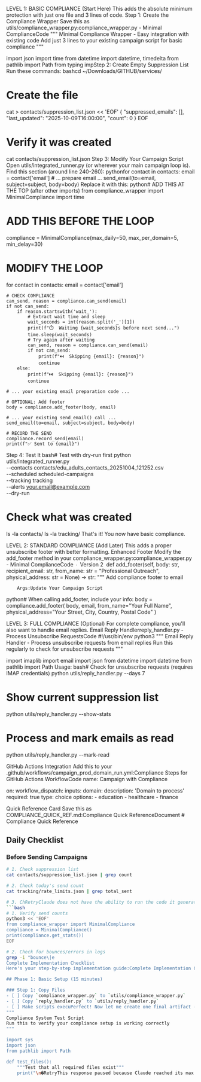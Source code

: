 LEVEL 1: BASIC COMPLIANCE (Start Here)
This adds the absolute minimum protection with just one file and 3 lines of code.
Step 1: Create the Compliance Wrapper
Save this as utils/compliance_wrapper.py:compliance_wrapper.py - Minimal ComplianceCode """
Minimal Compliance Wrapper - Easy integration with existing code
Add just 3 lines to your existing campaign script for basic compliance
"""

import json
import time
from datetime import datetime, timedelta
from pathlib import Path
from typing impStep 2: Create Empty Suppression List
Run these commands:
bashcd ~/Downloads/GITHUB/services/

# Create the file
cat > contacts/suppression_list.json << 'EOF'
{
  "suppressed_emails": [],
  "last_updated": "2025-10-09T16:00:00",
  "count": 0
}
EOF

# Verify it was created
cat contacts/suppression_list.json
Step 3: Modify Your Campaign Script
Open utils/integrated_runner.py (or wherever your main campaign loop is).
Find this section (around line 240-260):
pythonfor contact in contacts:
    email = contact['email']
    # ... prepare email ...
    send_email(to=email, subject=subject, body=body)
Replace it with this:
python# ADD THIS AT THE TOP (after other imports)
from compliance_wrapper import MinimalCompliance
import time

# ADD THIS BEFORE THE LOOP
compliance = MinimalCompliance(max_daily=50, max_per_domain=5, min_delay=30)

# MODIFY THE LOOP
for contact in contacts:
    email = contact['email']
    
    # CHECK COMPLIANCE
    can_send, reason = compliance.can_send(email)
    if not can_send:
        if reason.startswith('wait_'):
            # Extract wait time and sleep
            wait_seconds = int(reason.split('_')[1])
            print(f"⏱️  Waiting {wait_seconds}s before next send...")
            time.sleep(wait_seconds)
            # Try again after waiting
            can_send, reason = compliance.can_send(email)
            if not can_send:
                print(f"⏭️  Skipping {email}: {reason}")
                continue
        else:
            print(f"⏭️  Skipping {email}: {reason}")
            continue
    
    # ... your existing email preparation code ...
    
    # OPTIONAL: Add footer
    body = compliance.add_footer(body, email)
    
    # ... your existing send_email() call ...
    send_email(to=email, subject=subject, body=body)
    
    # RECORD THE SEND
    compliance.record_send(email)
    print(f"✅ Sent to {email}")
Step 4: Test It
bash# Test with dry-run first
python utils/integrated_runner.py \
  --contacts contacts/edu_adults_contacts_20251004_121252.csv \
  --scheduled scheduled-campaigns \
  --tracking tracking \
  --alerts your.email@example.com \
  --dry-run

# Check what was created
ls -la contacts/
ls -la tracking/
That's it! You now have basic compliance.

LEVEL 2: STANDARD COMPLIANCE (Add Later)
This adds a proper unsubscribe footer with better formatting.
Enhanced Footer
Modify the add_footer method in your compliance_wrapper.py:compliance_wrapper.py - Minimal ComplianceCode ∙ Version 2     def add_footer(self, body: str, recipient_email: str, 
                   from_name: str = "Professional Outreach",
                   physical_address: str = None) -> str:
        """
        Add compliance footer to email
        
        Args:Update Your Campaign Script
python# When calling add_footer, include your info:
body = compliance.add_footer(
    body, 
    email,
    from_name="Your Full Name",
    physical_address="Your Street, City, Country, Postal Code"
)

LEVEL 3: FULL COMPLIANCE (Optional)
For complete compliance, you'll also want to handle email replies.
Email Reply Handlerreply_handler.py - Process Unsubscribe RequestsCode #!/usr/bin/env python3
"""
Email Reply Handler - Process unsubscribe requests from email replies
Run this regularly to check for unsubscribe requests
"""

import imaplib
import email
import json
from datetime import datetime
from pathlib import Path
Usage:
bash# Check for unsubscribe requests (requires IMAP credentials)
python utils/reply_handler.py --days 7

# Show current suppression list
python utils/reply_handler.py --show-stats

# Process and mark emails as read
python utils/reply_handler.py --mark-read

GitHub Actions Integration
Add this to your .github/workflows/campaign_prod_domain_run.yml:Compliance Steps for GitHub Actions WorkflowCode name: Campaign with Compliance

on:
  workflow_dispatch:
    inputs:
      domain:
        description: 'Domain to process'
        required: true
        type: choice
        options:
          - education
          - healthcare
          - finance

Quick Reference Card
Save this as COMPLIANCE_QUICK_REF.md:Compliance Quick ReferenceDocument # Compliance Quick Reference

## Daily Checklist

### Before Sending Campaigns
```bash
# 1. Check suppression list
cat contacts/suppression_list.json | grep count

# 2. Check today's send count
cat tracking/rate_limits.json | grep total_sent

# 3. ChRetryClaude does not have the ability to run the code it generates yet.RContinueCompliance Quick ReferenceDocument ∙ Version 2 ### After Sending Campaigns
```bash
# 1. Verify send counts
python3 << 'EOF'
from compliance_wrapper import MinimalCompliance
compliance = MinimalCompliance()
print(compliance.get_stats())
EOF

# 2. Check for bounces/errors in logs
grep -i "bounce\|e
Complete Implementation Checklist
Here's your step-by-step implementation guide:Complete Implementation ChecklistDocument # Compliance Implementation Checklist

## Phase 1: Basic Setup (15 minutes)

### Step 1: Copy Files
- [ ] Copy `compliance_wrapper.py` to `utils/compliance_wrapper.py`
- [ ] Copy `reply_handler.py` to `utils/reply_handler.py`
- [ ] Make scripts execuPerfect! Now let me create one final artifact - a simple test script to verify everything is working:test_compliance.py - Verify SetupCode #!/usr/bin/env python3
"""
Compliance System Test Script
Run this to verify your compliance setup is working correctly
"""

import sys
import json
from pathlib import Path

def test_files():
    """Test that all required files exist"""
    print("\n�RetryThis response paused because Claude reached its max length for a message. Hit continue to nudge Claude along.ContinueClaude can make mistakes. Please double-check responses.